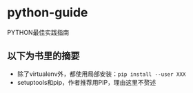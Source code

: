 # python-guide
PYTHON最佳实践指南
## 以下为书里的摘要
 * 除了virtualenv外，都使用局部安装：`pip install --user XXX`
 * setuptools和pip，作者推荐用PIP，理由这里不赘述
 
